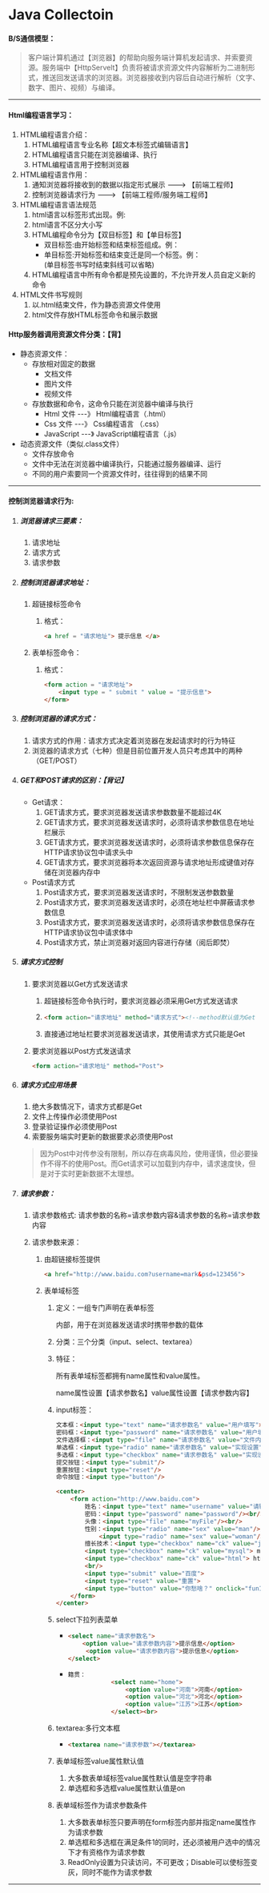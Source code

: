 # Java Collectoin
#### B/S通信模型：

> ​	客户端计算机通过【浏览器】的帮助向服务端计算机发起请求、并索要资源。服务端中【HttpServelt】负责将被请求资源文件内容解析为二进制形式，推送回发送请求的浏览器。浏览器接收到内容后自动进行解析（文字、数字、图片、视频）与编译。



------



#### Html编程语言学习：

1. HTML编程语言介绍：
   1. HTML编程语言专业名称【超文本标签式编辑语言】
   2. HTML编程语言只能在浏览器编译、执行
   3. HTML编程语言用于控制浏览器
2. HTML编程语言作用：
   1. 通知浏览器将接收到的数据以指定形式展示    --->  【前端工程师】
   2. 控制浏览器请求行为      ---> 【前端工程师/服务端工程师】
3. HTML编程语言语法规范
   1. html语言以标签形式出现。例:<br/>
   2. html语言不区分大小写
   3. HTML编程命令分为【双目标签】和【单目标签】
      + 双目标签:由开始标签和结束标签组成。例：<tr></tr>
      + 单目标签:开始标签和结束变迁是同一个标签。例：<br/>(单目标签书写时结束斜线可以省略)
   4. HTML编程语言中所有命令都是预先设置的，不允许开发人员自定义新的命令
4. HTML文件书写规则
   1. 以.html结束文件，作为静态资源文件使用
   2. html文件存放HTML标签命令和展示数据

#### Http服务器调用资源文件分类：【背】

+ 静态资源文件：
  + 存放相对固定的数据
    + 文档文件
    + 图片文件
    + 视频文件
  + 存放数据和命令，这命令只能在浏览器中编译与执行
    + Html 文件  ---》  Html编程语言（.html）
    + Css 文件     ---》  Css编程语言 （.css）
    + JavaScript   ---》  JavaScript编程语言（.js）
+ 动态资源文件（类似.class文件）
  + 文件存放命令
  + 文件中无法在浏览器中编译执行，只能通过服务器编译、运行
  + 不同的用户索要同一个资源文件时，往往得到的结果不同

------



#### 控制浏览器请求行为:

1. ##### 浏览器请求三要素：

   1. 请求地址
   2. 请求方式
   3. 请求参数

2. ##### 控制浏览器请求地址：

   1. 超链接标签命令

      1. 格式：

         ```html
         <a href = "请求地址"> 提示信息 </a>
         ```

   2. 表单标签命令：

      1. 格式：

         ```html
         <form action = "请求地址">
             <input type = " submit " value = "提示信息">
         </form>
         ```

3. ##### 控制浏览器的请求方式：

   1. 请求方式的作用：请求方式决定着浏览器在发起请求时的行为特征
   2. 浏览器的请求方式（七种）但是目前位置开发人员只考虑其中的两种（GET/POST）

4. ##### GET和POST请求的区别：【背记】

   + Get请求：
     1. GET请求方式，要求浏览器发送请求参数数量不能超过4K
     2. GET请求方式，要求浏览器发送请求时，必须将请求参数信息在地址栏展示
     3. GET请求方式，要求浏览器发送请求时，必须将请求参数信息保存在HTTP请求协议包中请求头中
     4. GET请求方式，要求浏览器将本次返回资源与请求地址形成键值对存储在浏览器内存中
   + Post请求方式
     1. Post请求方式，要求浏览器发送请求时，不限制发送参数数量
     2. Post请求方式，要求浏览器发送请求时，必须在地址栏中屏蔽请求参数信息
     3. Post请求方式，要求浏览器发送请求时，必须将请求参数信息保存在HTTP请求协议包中请求体中
     4. Post请求方式，禁止浏览器对返回内容进行存储（阅后即焚）

5. ##### 请求方式控制

   1. 要求浏览器以Get方式发送请求

      1. 超链接标签命令执行时，要求浏览器必须采用Get方式发送请求

      2. ```html
         <form action="请求地址" method="请求方式"><!--method默认值为Get
         ```

      3. 直接通过地址栏要求浏览器发送请求，其使用请求方式只能是Get

   2. 要求浏览器以Post方式发送请求

      ```html
      <form action="请求地址" method="Post">
      ```

6. ##### 请求方式应用场景

   1. 绝大多数情况下，请求方式都是Get
   2. 文件上传操作必须使用Post
   3. 登录验证操作必须使用Post
   4. 索要服务端实时更新的数据要求必须使用Post

   >因为Post中对传参没有限制，所以存在病毒风险，使用谨慎，但必要操作不得不的使用Post。而Get请求可以加载到内存中，请求速度快，但是对于实时更新数据不太理想。

7. ##### 请求参数：

   1. 请求参数格式:  请求参数的名称=请求参数内容&请求参数的名称=请求参数内容

   2. 请求参数来源： 

      1. 由超链接标签提供

         ```html
         <a href="http://www.baidu.com?username=mark&psd=123456">
         ```

      2. 表单域标签

         1. 定义：一组专门声明在表单标签<form>内部，用于在浏览器发送请求时携带参数的载体

         2. 分类：三个分类（input、select、textarea）

         3. 特征：

            所有表单域标签都拥有name属性和value属性。

            name属性设置【请求参数名】value属性设置【请求参数内容】

         4. input标签：

            ```html
            文本框：<input type="text" name="请求参数名" value="用户填写">
            密码框：<input type="password" name="请求参数名" value="用户填写">
            文件选择框：<input type="file" name="请求参数名" value="文件内容">
            单选框：<input type="radio" name="请求参数名" value="实现设置">
            多选框：<input type="checkbox" name="请求参数名" value="实现设置">
            提交按钮：<input type="submit"/>
            重置按钮：<input type="reset"/>
            命令按钮：<input type="button"/>
            ```

            ```html
            <center>
            	<form action="http://www.baidu.com">
                    姓名：<input type="text" name="username" value="请输入姓名"/><br/>
                    密码：<input type="password" name="password"/><br/>
                    头像：<input type="file" name="myFile"/><br/>
                    性别：<input type="radio" name="sex" value="man"/>男
                   		<input type="radio" name="sex" value="woman"/>女<br/>
                    擅长技术：<input type="checkbox" name="ck" value="java"> java
                    <input type="checkbox" name="ck" value="mysql"> mysql
                    <input type="checkbox" name="ck" value="html"> html        
                    <br/>
                	<input type="submit" value="百度">
                    <input type="reset" value="重置">
                    <input type="button" value="你愁啥？" onclick="fun1()">        
                </form>
            </center>
            ```

         5. select下拉列表菜单

            + ```html
              <select name="请求参数名">
                  <option value="请求参数内容">提示信息</option>
                   <option value="请求参数内容">提示信息</option>
              </select>
              ```

            + ```html
              籍贯：
                          <select name="home">
                              <option value="河南">河南</option>
                              <option value="河北">河北</option>
                              <option value="江苏">江苏</option>
                          </select><br>
              ```

         6. textarea:多行文本框

            + ```html
              <textarea name="请求参数"></textarea>
              ```

         7. 表单域标签value属性默认值

            1. 大多数表单域标签value属性默认值是空字符串
            2. 单选框和多选框value属性默认值是on

         8. 表单域标签作为请求参数条件

            1. 大多数表单标签只要声明在form标签内部并指定name属性作为请求参数
            2. 单选框和多选框在满足条件1的同时，还必须被用户选中的情况下才有资格作为请求参数
            3. ReadOnly设置为只读访问，不可更改；Disable可以使标签变灰，同时不能作为请求参数

------


